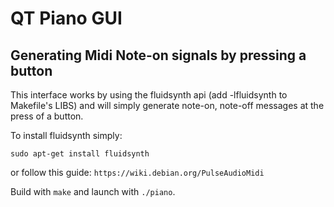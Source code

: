 # QT Piano GUI
## Generating Midi Note-on signals by pressing a button

This interface works by using the fluidsynth api (add -lfluidsynth to Makefile's LIBS) and will simply generate note-on, note-off messages at the press of a button.

To install fluidsynth simply:

```sudo apt-get install fluidsynth```

or follow this guide: ```https://wiki.debian.org/PulseAudioMidi```

Build with ```make``` and launch with ```./piano```.
